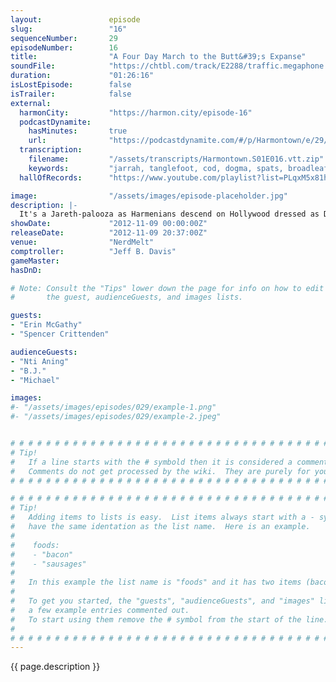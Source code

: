 ```yaml
---
layout:               episode
slug:                 "16"
sequenceNumber:       29
episodeNumber:        16
title:                "A Four Day March to the Butt&#39;s Expanse"
soundFile:            "https://chtbl.com/track/E2288/traffic.megaphone.fm/STA8086031692.mp3?updated=1555704651"
duration:             "01:26:16"
isLostEpisode:        false
isTrailer:            false
external:
  harmonCity:         "https://harmon.city/episode-16"
  podcastDynamite:
    hasMinutes:       true
    url:              "https://podcastdynamite.com/#/p/Harmontown/e/29/16"
  transcription:
    filename:         "/assets/transcripts/Harmontown.S01E016.vtt.zip"
    keywords:         "jarrah, tanglefoot, cod, dogma, spats, broadleaf, null, ting, conjugate, knolls, labyrinth, jareth, babysitting, bandits, clavin, carpenter, leone, puppets, bowie, sergio, babysitter, bronco, orangutan, henson, leveled"
  hallOfRecords:      "https://www.youtube.com/playlist?list=PLqxM5x81hNOanNReIwfgRmbHZyWzTKZ2p"

image:                "/assets/images/episode-placeholder.jpg"
description: |-
  It's a Jareth-palooza as Harmenians descend on Hollywood dressed as David Bowie in Labyrinth for Halloween. Other topics include almost nothing!
showDate:             "2012-11-09 00:00:00Z"
releaseDate:          "2012-11-09 20:37:00Z"
venue:                "NerdMelt"
comptroller:          "Jeff B. Davis"
gameMaster:           
hasDnD:               

# Note: Consult the "Tips" lower down the page for info on how to edit
#       the guest, audienceGuests, and images lists.

guests:
- "Erin McGathy"
- "Spencer Crittenden"

audienceGuests:
- "Nti Aning"
- "B.J."
- "Michael"

images:
#- "/assets/images/episodes/029/example-1.png"
#- "/assets/images/episodes/029/example-2.jpeg"


# # # # # # # # # # # # # # # # # # # # # # # # # # # # # # # # # # # # # # # # # # # # #
# Tip!
#   If a line starts with the # symbold then it is considered a comment.
#   Comments do not get processed by the wiki.  They are purely for your information.
# # # # # # # # # # # # # # # # # # # # # # # # # # # # # # # # # # # # # # # # # # # # #

# # # # # # # # # # # # # # # # # # # # # # # # # # # # # # # # # # # # # # # # # # # # #
# Tip!
#   Adding items to lists is easy.  List items always start with a - symbol and have
#   have the same identation as the list name.  Here is an example.
#
#    foods:
#    - "bacon"
#    - "sausages"
#
#   In this example the list name is "foods" and it has two items (bacon, and sausages).
#
#   To get you started, the "guests", "audienceGuests", and "images" lists below have
#   a few example entries commented out.
#   To start using them remove the # symbol from the start of the line.
#
# # # # # # # # # # # # # # # # # # # # # # # # # # # # # # # # # # # # # # # # # # # # #
---
```


<!-- The episode description will be rendered here -->
{{ page.description }}

<!-- Add your content BELOW here -->
<!-- vvvvvvvvvvvvvvvvvvvvvvvvvvv -->




<!-- ^^^^^^^^^^^^^^^^^^^^^^^^^^^ -->
<!-- Add your content ABOVE here -->

<!-- The episode gallery will be rendered here -->
